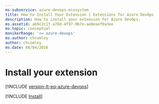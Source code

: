 ```yaml
---
ms.subservice: azure-devops-ecosystem
title: How to Install Your Extension | Extensions for Azure DevOps
description: How to install your extension for Azure DevOps.
ms.assetid: ab9c2c1f-a78d-4f97-9b7e-ae8eaef0a3ee
ms.topic: conceptual
monikerRange: '<= azure-devops'
ms.author: chcomley
author: chcomley
ms.date: 08/04/2016
---
```


# Install your extension

[!INCLUDE [version-lt-eq-azure-devops](../../includes/version-lt-eq-azure-devops.md)]

[!INCLUDE [Install](../includes/procedures/install.md)]


